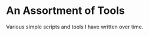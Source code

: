 An Assortment of Tools
======================

Various simple scripts and tools I have written over time.
